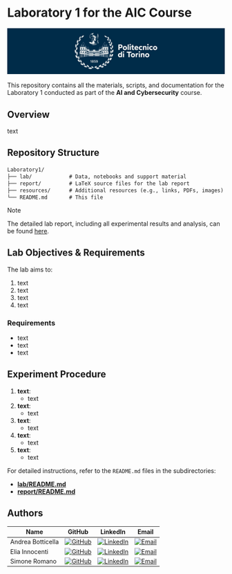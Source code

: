 # Laboratory 1 for the AIC Course

![Polito Logo](resources/logo_polito.jpg)

This repository contains all the materials, scripts, and documentation for the Laboratory 1 conducted as part of the **AI and Cybersecurity** course.

## Overview

text

## Repository Structure

```
Laboratory1/
├── lab/            # Data, notebooks and support material
├── report/         # LaTeX source files for the lab report
├── resources/      # Additional resources (e.g., links, PDFs, images)
└── README.md       # This file
```

> [!NOTE]
> The detailed lab report, including all experimental results and analysis, can be found [here](Report/Laboratory1-report.pdf).

## Lab Objectives & Requirements

The lab aims to:
1. text
2. text
3. text
4. text

### Requirements

- text
- text
- text

## Experiment Procedure

1. **text**:
   - text
2. **text**:
   - text
3. **text**:
   - text
4. **text**:
   - text
5. **text**:
   - text

For detailed instructions, refer to the `README.md` files in the subdirectories:
- [**lab/README.md**](lab/README.md)
- [**report/README.md**](report/README.md)

## Authors

| Name              | GitHub                                                                                                               | LinkedIn                                                                                                                                  | Email                                                                                                            |
| ----------------- | -------------------------------------------------------------------------------------------------------------------- | ----------------------------------------------------------------------------------------------------------------------------------------- | ---------------------------------------------------------------------------------------------------------------- |
| Andrea Botticella | [![GitHub](https://img.shields.io/badge/GitHub-Profile-informational?logo=github)](https://github.com/Botti01)       | [![LinkedIn](https://img.shields.io/badge/LinkedIn-Profile-blue?logo=linkedin)](https://www.linkedin.com/in/andrea-botticella-353169293/) | [![Email](https://img.shields.io/badge/Email-Send-blue?logo=gmail)](mailto:andrea.botticella@studenti.polito.it) |
| Elia Innocenti    | [![GitHub](https://img.shields.io/badge/GitHub-Profile-informational?logo=github)](https://github.com/eliainnocenti) | [![LinkedIn](https://img.shields.io/badge/LinkedIn-Profile-blue?logo=linkedin)](https://www.linkedin.com/in/eliainnocenti/)               | [![Email](https://img.shields.io/badge/Email-Send-blue?logo=gmail)](mailto:elia.innocenti@studenti.polito.it)    |
| Simone Romano     | [![GitHub](https://img.shields.io/badge/GitHub-Profile-informational?logo=github)](https://github.com/sroman0)       | [![LinkedIn](https://img.shields.io/badge/LinkedIn-Profile-blue?logo=linkedin)](https://www.linkedin.com/in/simone-romano-383277307/)     | [![Email](https://img.shields.io/badge/Email-Send-blue?logo=gmail)](mailto:simone.romano@studenti.polito.it)     |
